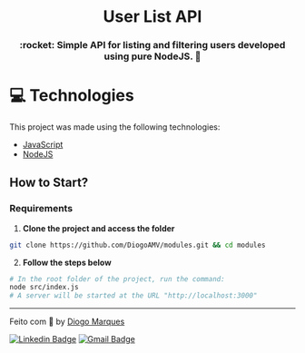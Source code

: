 <h1 align="center">User List API</h1>

<h3 align="center">
  :rocket: Simple API for listing and filtering users developed using pure NodeJS. 🚀
</h3>

# :computer: Technologies

This project was made using the following technologies:

* [JavaScript](https://developer.mozilla.org/pt-BR/docs/Web/JavaScript)
* [NodeJS](https://github.com/nodejs/node)

## How to Start?

### Requirements

1.  **Clone the project and access the folder**

```bash
git clone https://github.com/DiogoAMV/modules.git && cd modules
```

2.  **Follow the steps below**

```bash
# In the root folder of the project, run the command:
node src/index.js
# A server will be started at the URL "http://localhost:3000"
```

---

Feito com :purple_heart: by [Diogo Marques](https://github.com/DiogoAMV)

[![Linkedin Badge](https://img.shields.io/badge/-Diogo%20Marques-blue?style=flat-square&logo=Linkedin&logoColor=white&link=https://www.linkedin.com/in/diogomarques/)](https://www.linkedin.com/in/diogo-marques-719950221/) 
[![Gmail Badge](https://img.shields.io/badge/-contato.diogoamv@gmail.com-c14438?style=flat-square&logo=Gmail&logoColor=white&link=mailto:contato.diogoamv@gmail.com)](mailto:contato.diogoamv@gmail.com)
